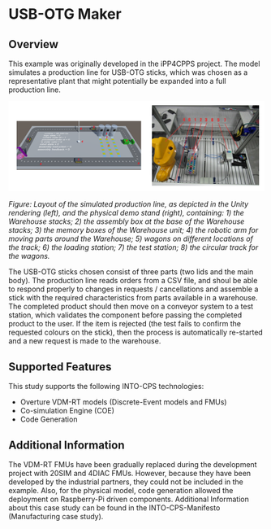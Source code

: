 # USB-OTG Maker

## Overview
This example was originally developed in the iPP4CPPS project. The model simulates a production line for USB-OTG sticks, which was chosen as a representative plant that might potentially be expanded into a full production line.

![Layout of the simulated production line, as depicted in the Unity rendering (left), and the physical demo stand (right), containing: 1) the Warehouse stacks; 2) the assembly box at the base of the Warehouse stacks; 3) the memory boxes of the Warehouse unit; 4) the robotic arm for moving parts around the Warehouse; 5) wagons on different locations of the track; 6) the loading station; 7) the test station; 8) the circular track for the wagons.](resources/Layout.png)

*Figure: Layout of the simulated production line, as depicted in the Unity rendering (left), and the physical demo stand (right), containing: 1) the Warehouse stacks; 2) the assembly box at the base of the Warehouse stacks; 3) the memory boxes of the Warehouse unit; 4) the robotic arm for moving parts around the Warehouse; 5) wagons on different locations of the track; 6) the loading station; 7) the test station; 8) the circular track for the wagons.*

The USB-OTG sticks chosen consist of three parts (two lids and the main body). The production line reads orders from a CSV file, and shoul be able to respond properly to changes in requests / cancellations and assemble a stick with the required characteristics from parts available in a warehouse. The completed product should then move on a conveyor system to a test station, which validates the component before passing the completed product to the user. If the item is rejected (the test fails to confirm the requested colours on the stick), then the process is automatically re-started and a new request is made to the warehouse.


## Supported Features
This study supports the following INTO-CPS technologies:

* Overture VDM-RT models (Discrete-Event models and FMUs) 
* Co-simulation Engine (COE)
* Code Generation

## Additional Information
The VDM-RT FMUs have been gradually replaced during the development project with 20SIM and 4DIAC FMUs. However, because they have been developed by the industrial partners, they could not be included in the example. Also, for the physical model, code generation allowed the deployment on Raspberry-Pi driven components. Additional Information about this case study can be found in the INTO-CPS-Manifesto (Manufacturing case study).